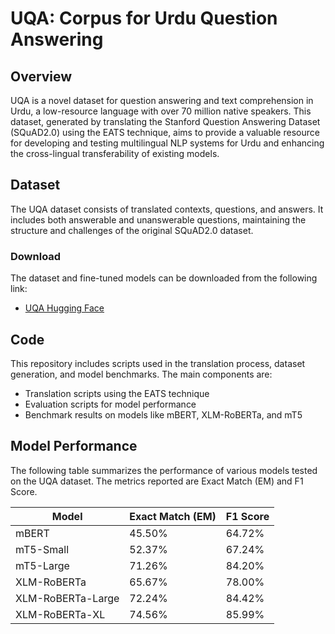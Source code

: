 # UQA: Corpus for Urdu Question Answering

## Overview
UQA is a novel dataset for question answering and text comprehension in Urdu, a low-resource language with over 70 million native speakers. This dataset, generated by translating the Stanford Question Answering Dataset (SQuAD2.0) using the EATS technique, aims to provide a valuable resource for developing and testing multilingual NLP systems for Urdu and enhancing the cross-lingual transferability of existing models.

## Dataset
The UQA dataset consists of translated contexts, questions, and answers. It includes both answerable and unanswerable questions, maintaining the structure and challenges of the original SQuAD2.0 dataset.

### Download
The dataset and fine-tuned models can be downloaded from the following link:
- [UQA Hugging Face](https://huggingface.co/uqa)

## Code
This repository includes scripts used in the translation process, dataset generation, and model benchmarks. The main components are:
- Translation scripts using the EATS technique
- Evaluation scripts for model performance
- Benchmark results on models like mBERT, XLM-RoBERTa, and mT5

## Model Performance

The following table summarizes the performance of various models tested on the UQA dataset. The metrics reported are Exact Match (EM) and F1 Score.

| Model           | Exact Match (EM) | F1 Score |
|-----------------|------------------|----------|
| mBERT           | 45.50%           | 64.72%   |
| mT5-Small       | 52.37%           | 67.24%   |
| mT5-Large       | 71.26%           | 84.20%   |
| XLM-RoBERTa     | 65.67%           | 78.00%   |
| XLM-RoBERTa-Large | 72.24%         | 84.42%   |
| XLM-RoBERTa-XL  | 74.56%           | 85.99%   |
